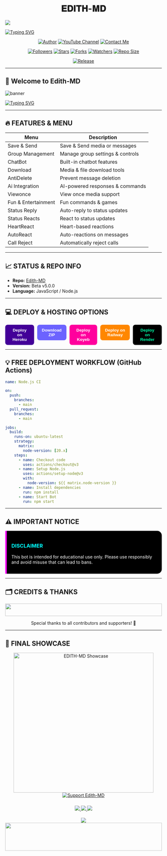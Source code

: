 
<h1 align="center">𝐄𝐃𝐈𝐓𝐇-𝐌𝐃</h1>

<img align="center" height="auto"
src="https://i.imgur.com/LyHic3i.gif" />

[![Typing SVG](https://readme-typing-svg.herokuapp.com?font=Rockstar-ExtraBold&color=506EF8&lines=WELCOME+TO+EDITH-MD+MADE+BY;MR+BANDAHEALI;THANKS+FOR+VISITING+MY+REPO)](https://git.io/typing-svg)
<br>

<p align="center">
<a href="https://github.com/Bandah-E-Ali"><img title="Author" src="https://img.shields.io/badge/Author-EDITH--MD-blue?style=for-the-badge&logo=Github"></a> 
<a href="https://youtube.com/@mrfrank"><img title="YouTube Channel" src="https://img.shields.io/badge/Channel-MrFrank-orange?style=for-the-badge&logo=youtube"></a> 
<a href="https://wa.me/263719647303"><img title="Contact Me" src="https://img.shields.io/badge/Contact-WhatsApp-green?style=for-the-badge&logo=whatsapp"></a>
</p> 

<p align="center">
<a href="https://github.com/Bandah-E-Ali/followers"><img title="Followers" src="https://img.shields.io/github/followers/Bandah-E-Ali?color=purple&style=flat-square"></a>
<a href="https://github.com/Bandah-E-Ali/Edith-MD/stargazers/"><img title="Stars" src="https://img.shields.io/github/stars/Bandah-E-Ali/Edith-MD?color=blue&style=flat-square"></a>
<a href="https://github.com/Bandah-E-Ali/Edith-MD/network/members"><img title="Forks" src="https://img.shields.io/github/forks/Bandah-E-Ali/Edith-MD?color=blue&style=flat-square"></a>
<a href="https://github.com/Bandah-E-Ali/Edith-MD/watchers"><img title="Watchers" src="https://img.shields.io/github/watchers/Bandah-E-Ali/Edith-MD?label=Watchers&color=blue&style=flat-square"></a>
<a href="https://github.com/Bandah-E-Ali/Edith-MD"><img title="Repo Size" src="https://img.shields.io/github/repo-size/Bandah-E-Ali/Edith-MD?style=flat-square&color=green"></a>
</p>

<p align='center'>
<a href="https://github.com/Bandah-E-Ali/Edith-MD"><img title="Release" src="https://img.shields.io/badge/Release-beta%20v5.0.0-darkcyan.svg?style=for-the-badge&logo=appveyor" /></a>
</p>

---

## 🚀 **Welcome to Edith-MD**
![banner](https://i.imgur.com/LyHic3i.gif)

[![Typing SVG](https://readme-typing-svg.herokuapp.com?font=Rockstar-ExtraBold&color=506EF8&lines=EDITH-MD+IS+HERE;POWERED+BY+BANDAHEALI;THANKS+FOR+VISITING+MY+REPO)](https://git.io/typing-svg)

---

## 🔥 **FEATURES & MENU**
| Menu             | Description                          |
|------------------|--------------------------------------|
| Save & Send      | Save & Send media or messages        |
| Group Management | Manage group settings & controls     |
| ChatBot          | Built-in chatbot features            |
| Download         | Media & file download tools         |
| AntiDelete       | Prevent message deletion             |
| Ai Integration   | AI-powered responses & commands     |
| Viewonce         | View once media support             |
| Fun & Entertainment | Fun commands & games            |
| Status Reply     | Auto-reply to status updates        |
| Status Reacts    | React to status updates             |
| HeartReact       | Heart-based reactions               |
| AutoReact        | Auto-reactions on messages          |
| Call Reject      | Automatically reject calls          |

---

## 📈 **STATUS & REPO INFO**
- **Repo:** [Edith-MD](https://github.com/Bandah-E-Ali/Edith-MD)
- **Version:** Beta v5.0.0
- **Language:** JavaScript / Node.js

---

## 💻 **DEPLOY & HOSTING OPTIONS**

<div style="display:flex; gap:10px; justify-content:center; margin-top:20px;">
  <!-- Heroku Deployment -->
  <a href="https://dashboard.heroku.com/new?template=https://github.com/Bandah-E-Ali/Edith-MD" target="_blank">
    <button style="background:#430098; color:#fff; padding:10px 15px; border:none; border-radius:8px; font-weight:bold; cursor:pointer;">Deploy on Heroku</button>
  </a>
  
  <!-- Download ZIP -->
  <a href="https://github.com/Bandah-E-Ali/Edith-MD/archive/refs/heads/main.zip" target="_blank">
    <button style="background:#6C63FF; color:#fff; padding:10px 15px; border:none; border-radius:8px; font-weight:bold; cursor:pointer;">Download ZIP</button>
  </a>

  <!-- Koyeb Deployment -->
  <a href="https://app.koyeb.com/services/deploy?type=git&repository=Bandah-E-Ali/Edith-MD" target="_blank">
    <button style="background:#FF009D; color:#fff; padding:10px 15px; border:none; border-radius:8px; font-weight:bold; cursor:pointer;">Deploy on Koyeb</button>
  </a>

  <!-- Railway Deployment -->
  <a href="https://railway.app/new" target="_blank">
    <button style="background:#FF8700; color:#fff; padding:10px 15px; border:none; border-radius:8px; font-weight:bold; cursor:pointer;">Deploy on Railway</button>
  </a>

  <!-- Render Deployment -->
  <a href="https://dashboard.render.com/web/new" target="_blank">
    <button style="background:#000; color:#00FFAA; padding:10px 15px; border:none; border-radius:8px; font-weight:bold; cursor:pointer;">Deploy on Render</button>
  </a>
</div>

---

## 💡 **FREE DEPLOYMENT WORKFLOW (GitHub Actions)**

```yaml
name: Node.js CI

on:
  push:
    branches:
      - main
  pull_request:
    branches:
      - main

jobs:
  build:
    runs-on: ubuntu-latest
    strategy:
      matrix:
        node-version: [20.x]
    steps:
      - name: Checkout code
        uses: actions/checkout@v3
      - name: Setup Node.js
        uses: actions/setup-node@v3
        with:
          node-version: ${{ matrix.node-version }}
      - name: Install dependencies
        run: npm install
      - name: Start Bot
        run: npm start
```

---

## ⚠️ **IMPORTANT NOTICE**

<div style="background-color:#000; padding:15px; border-left:5px solid #ff00ff; border-radius:0 15px 15px 0;">
  <h3 style="color:#00ffff;">DISCLAIMER</h3>
  <p style="color:#fff;">This bot is intended for educational use only. Please use responsibly and avoid misuse that can lead to bans.</p>
</div>

---

## 🗂️ **CREDITS & THANKS**

<div align="center">
  <img src="https://i.imgur.com/dBaSKWF.gif" height="40" width="100%"/>
  <p>Special thanks to all contributors and supporters! 🚀</p>
</div>

---

## 🌟 **FINAL SHOWCASE**

<div align="center">
  <img src="https://i.giphy.com/media/XcQ0XH32ya0Gs3QNwk/giphy.webp" width="450" alt="EDITH-MD Showcase"/>

  <!-- Call to Action Buttons -->
  <a href="https://github.com/Bandah-E-Ali/Edith-MD/fork">
    <img src="https://readme-typing-svg.demolab.com?font=Comfortaa&size=22&duration=2000&pause=500&color=FF9D00&background=1A1A1A&center=true&vCenter=true&width=550&repeat=true&lines=%E2%9A%A0%EF%B8%8F++FORK++AND++STAR++%F0%9F%8C%9F+TO+SUPPORT+EDITH-MD" alt="Support Edith-MD"/>
  </a>

  <!-- Badges for Repo Stuffs -->
  <div style="margin-top:25px;">
    <a href="https://github.com/Bandah-E-Ali/Edith-MD/fork">
      <img src="https://img.shields.io/badge/FORKS-❓-00FFAA?style=for-the-badge&logo=github" />
    </a>
    <a href="https://github.com/Bandah-E-Ali/Edith-MD">
      <img src="https://img.shields.io/badge/STARS-❓-00BFFF?style=for-the-badge&logo=github" />
    </a>
    <a href="https://github.com/Bandah-E-Ali/Edith-MD">
      <img src="https://img.shields.io/badge/STATUS-ACTIVE-00FF00?style=for-the-badge&logo=vercel" />
    </a>
  </div>

  <!-- Thanks & Support -->
  <div style="margin-top:20px;">
    <img src="https://readme-typing-svg.demolab.com?font=Fira+Code&size=16&duration=3000&pause=1000&color=58A6FF&background=00000000&center=true&width=500&lines=THANK+YOU+FOR+SUPPORTING+EDITH-MD;CONTRIBUTE+AND+FORK+TO+GROW" />
  </div>
</div>

<!-- Final Gif -->
<img src="https://i.imgur.com/dBaSKWF.gif" height="90" width="100%"/>
